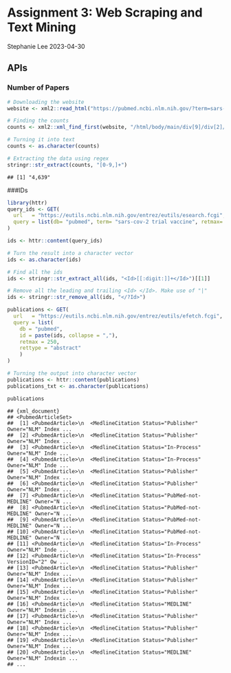Assignment 3: Web Scraping and Text Mining
================
Stephanie Lee
2023-04-30

## APIs

### Number of Papers

``` r
# Downloading the website
website <- xml2::read_html("https://pubmed.ncbi.nlm.nih.gov/?term=sars-cov-2+trial+vaccine")

# Finding the counts
counts <- xml2::xml_find_first(website, "/html/body/main/div[9]/div[2]/div[2]/div[1]")

# Turning it into text
counts <- as.character(counts)

# Extracting the data using regex
stringr::str_extract(counts, "[0-9,]+")
```

    ## [1] "4,639"

\###IDs

``` r
library(httr)
query_ids <- GET(
  url   = "https://eutils.ncbi.nlm.nih.gov/entrez/eutils/esearch.fcgi",
  query = list(db= "pubmed", term= "sars-cov-2 trial vaccine", retmax= 250)
)

ids <- httr::content(query_ids)
```

``` r
# Turn the result into a character vector
ids <- as.character(ids)

# Find all the ids 
ids <- stringr::str_extract_all(ids, "<Id>[[:digit:]]+</Id>")[[1]]

# Remove all the leading and trailing <Id> </Id>. Make use of "|"
ids <- stringr::str_remove_all(ids, "</?Id>")

publications <- GET(
  url   = "https://eutils.ncbi.nlm.nih.gov/entrez/eutils/efetch.fcgi",
  query = list(
    db = "pubmed",
    id = paste(ids, collapse = ","),
    retmax = 250,
    rettype = "abstract"
    )
)

# Turning the output into character vector
publications <- httr::content(publications)
publications_txt <- as.character(publications)

publications
```

    ## {xml_document}
    ## <PubmedArticleSet>
    ##  [1] <PubmedArticle>\n  <MedlineCitation Status="Publisher" Owner="NLM" Index ...
    ##  [2] <PubmedArticle>\n  <MedlineCitation Status="Publisher" Owner="NLM" Index ...
    ##  [3] <PubmedArticle>\n  <MedlineCitation Status="In-Process" Owner="NLM" Inde ...
    ##  [4] <PubmedArticle>\n  <MedlineCitation Status="In-Process" Owner="NLM" Inde ...
    ##  [5] <PubmedArticle>\n  <MedlineCitation Status="Publisher" Owner="NLM" Index ...
    ##  [6] <PubmedArticle>\n  <MedlineCitation Status="Publisher" Owner="NLM" Index ...
    ##  [7] <PubmedArticle>\n  <MedlineCitation Status="PubMed-not-MEDLINE" Owner="N ...
    ##  [8] <PubmedArticle>\n  <MedlineCitation Status="PubMed-not-MEDLINE" Owner="N ...
    ##  [9] <PubmedArticle>\n  <MedlineCitation Status="PubMed-not-MEDLINE" Owner="N ...
    ## [10] <PubmedArticle>\n  <MedlineCitation Status="PubMed-not-MEDLINE" Owner="N ...
    ## [11] <PubmedArticle>\n  <MedlineCitation Status="In-Process" Owner="NLM" Inde ...
    ## [12] <PubmedArticle>\n  <MedlineCitation Status="In-Process" VersionID="2" Ow ...
    ## [13] <PubmedArticle>\n  <MedlineCitation Status="Publisher" Owner="NLM" Index ...
    ## [14] <PubmedArticle>\n  <MedlineCitation Status="Publisher" Owner="NLM" Index ...
    ## [15] <PubmedArticle>\n  <MedlineCitation Status="Publisher" Owner="NLM" Index ...
    ## [16] <PubmedArticle>\n  <MedlineCitation Status="MEDLINE" Owner="NLM" Indexin ...
    ## [17] <PubmedArticle>\n  <MedlineCitation Status="Publisher" Owner="NLM" Index ...
    ## [18] <PubmedArticle>\n  <MedlineCitation Status="Publisher" Owner="NLM" Index ...
    ## [19] <PubmedArticle>\n  <MedlineCitation Status="Publisher" Owner="NLM" Index ...
    ## [20] <PubmedArticle>\n  <MedlineCitation Status="MEDLINE" Owner="NLM" Indexin ...
    ## ...
